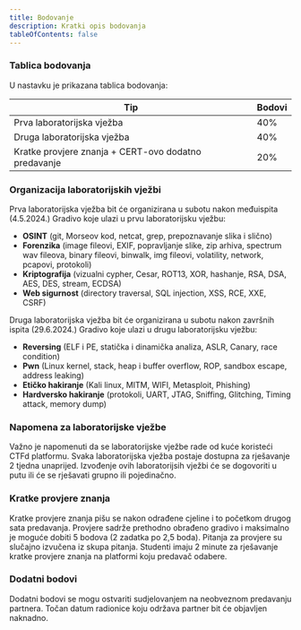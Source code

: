 ```yaml
---
title: Bodovanje
description: Kratki opis bodovanja
tableOfContents: false
---
```

### Tablica bodovanja
U nastavku je prikazana tablica bodovanja:

| Tip | Bodovi|
|-----|-------|
|Prva laboratorijska vježba| 40%|
|Druga laboratorijska vježba| 40%|
|Kratke provjere znanja + CERT-ovo dodatno predavanje| 20%|

### Organizacija laboratorijskih vježbi

Prva laboratorijska vježba bit će organizirana u subotu nakon međuispita (4.5.2024.)
Gradivo koje ulazi u prvu laboratorijsku vježbu:
- **OSINT** (git, Morseov kod, netcat, grep, prepoznavanje slika i slično)
- **Forenzika** (image fileovi, EXIF, popravljanje slike, zip arhiva, spectrum wav fileova, binary fileovi, binwalk, img fileovi, volatility, network, pcapovi, protokoli)
- **Kriptografija** (vizualni cypher, Cesar, ROT13, XOR, hashanje, RSA, DSA, AES, DES, stream, ECDSA)
- **Web sigurnost** (directory traversal, SQL injection, XSS, RCE, XXE, CSRF)

Druga laboratorijska vježba bit će organizirana u subotu nakon završnih ispita (29.6.2024.)
Gradivo koje ulazi u drugu laboratorijsku vježbu:
- **Reversing** (ELF i PE, statička i dinamička analiza, ASLR, Canary, race condition)
- **Pwn** (Linux kernel, stack, heap i buffer overflow, ROP, sandbox escape, address leaking)
- **Etičko hakiranje** (Kali linux, MITM, WIFI, Metasploit, Phishing)
- **Hardversko hakiranje** (protokoli, UART, JTAG, Sniffing, Glitching, Timing attack, memory dump)

### Napomena za laboratorijske vježbe
Važno je napomenuti da se laboratorijske vježbe rade od kuće koristeći CTFd platformu. Svaka laboratorijska vježba postaje dostupna za rješavanje 2 tjedna unaprijed. Izvođenje ovih laboratorijsih vježbi će se dogovoriti u putu ili će se rješavati grupno ili pojedinačno.

### Kratke provjere znanja
Kratke provjere znanja pišu se nakon odrađene cjeline i to početkom drugog sata predavanja. Provjere sadrže prethodno obrađeno gradivo i maksimalno je moguće dobiti 5 bodova (2 zadatka po 2,5 boda). Pitanja za provjere su slučajno izvučena iz skupa pitanja. Studenti imaju 2 minute za rješavanje kratke provjere znanja na platformi koju predavač odabere.

### Dodatni bodovi
Dodatni bodovi se mogu ostvariti sudjelovanjem na neobveznom predavanju partnera. Točan datum radionice koju održava partner bit će objavljen naknadno.